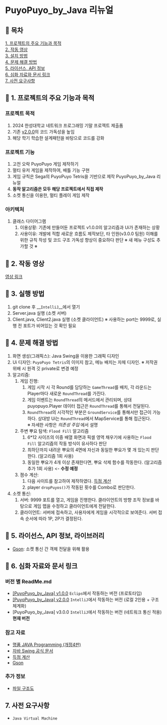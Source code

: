 # PuyoPuyo_by_Java 리뉴얼

## :memo: 목차
[1. 프로젝트의 주요 기능과 목적](#1-프로젝트의-주요-기능과-목적)  
[2. 작동 영상](#2-작동-영상)  
[3. 설치 방법](#3-실행-방법)  
[4. 문제 해결 방법](#4-문제-해결-방법)  
[5. 라이선스, API 정보](#6-라이선스-API-정보)  
[6. 심화 자료와 문서 링크](#7-심화-자료와-문서-링크)  
[7. 사전 요구사항](#8-사전-요구사항)  

## :triangular_flag_on_post: 1. 프로젝트의 주요 기능과 목적
### 프로젝트 목적
  1. 2024 한성대학교 네트워크 프로그래밍 기말 프로젝트 제출품
  2. 기존 [v2.0.0](docs/v2.0.0.md)의 코드 가독성을 높임
  3. 해당 학기 학습한 설계패턴을 바탕으로 코드를 강화
    
### 프로젝트 기능
  1. 고전 오락 PuyoPuyo 게임 제작하기
  2. 멀티 유저 게임을 제작하여, 배틀 기능 구현
  3. 게임 규칙은 Sega의 PuyoPuyo Tetris을 기반으로 제작 PuyoPuyo_by_Java 리뉴얼
  4. **동작 알고리즘은 모두 해당 프로젝트에서 직접 제작**
  5. 소켓 통신을 이용한, 멀티 플레이 게임 제작
      
### 아키텍처
  1. 클래스 다이어그램
      1. 이용상황: 기존에 만들어둔 프로젝트 v1.0.0의 알고리즘과 Ui가 존재하는 상황
      2. 사용이유: 개발에 적합 새로운 흐름도 제작보단, 타 인원(v3.0.0 팀원) 이해를 위한 규칙 작성 및 코드 구조 가독성 향상이 중요하다 판단
※ 새 메뉴 구성도 추가할 것 ※

## :movie_camera: 2. 작동 영상
[영상 링크](https://youtu.be/oCgn4VIoAEQ)

## :runner: 3. 실행 방법
  1. git clone 후 __`IntelliJ`__에서 열기
  2. Server.java 실행 (소켓 서버)
  3. Client.java, Client2.java 실행 (소켓 클라이언트)
  ※ 사용하는 port는 9999로, 실행 전 포트가 비어있는 것 확인 필요

## :information_desk_person: 4. 문제 해결 방법
  1. 화면 생성(그래픽스): Java Swing을 이용한 그래픽 디자인
  2. Ui 디자인: `PuyoPuyo Tetris`의 이미지 참고, 메뉴 배치는 자체 디자인. ※ 저작권 위배 시 원격 깃 private로 변경 예정  
  3. 알고리즘:
      1. 게임 진행:
          1. 게임 시작 시 각 Round를 담당하는 `GameThread`를 배치, 각 라운드는 Player마다 새로운 `RoundThread`를 가진다.
          2. 게임 이벤트는 `RoundThread`의 메서드에서 관리되며, 상대 puyopuyo.Player 데이터 접근은 `RoundThread`를 통해서 전달된다.
          3. `RoundThread`의 시각적인 부분은 `GroundService`를 통해서만 접근이 가능하다. 상대방 Ui는 `RoundThread`에서 MapService를 통해 접근된다.  
            ※ 자세한 사항은 _의존성 주입_ 에서 설명
      2. 주변 뿌요 탐색: `Flood Fill` 알고리즘
          1. 6*12 사이즈의 이중 배열 화면과 픽셀 영역 채우기에 사용하는 `Flood Fill` 알고리즘의 작동 방식이 유사하다 판단
          2. 최하단까지 내려운 뿌요의 4면에 자신과 동일한 뿌요가 몇 개 있는지 판단한다. (알고리즘 1회 사용)
          3. 동일한 뿌요가 4개 이상 존재한다면, 뿌요 삭제 함수를 작동한다. (알고리즘 추가 1회 사용) <- __수정 예정__
      3. 졈수 계산:
          1. 다음 사이트를 참고하여 제작하였다. [득점 계산](https://puyopuyo.fandom.com/ko/wiki/%EB%93%9D%EC%A0%90_%EA%B3%84%EC%82%B0)
          2. player `dropPuyos()`가 작동된 횟수를 Combo로 판단한다.
  4. 소켓 통신:
      1. 서버: 9999 포트를 열고, 게임을 진행한다. 클라이언트의 방향 조작 정보를 바탕으로 게임 맵을 수정하고 클라이언트에게 전달한다.
      2. 클라이언트: 서버에 접속하고, 사용자에게 게임을 시각적으로 보여준다. 서버 접속 순서에 따라 1P, 2P가 결정된다.

## :file_folder: 5. 라이선스, API 정보, 라이브러리
  - [Gson](https://mvnrepository.com/artifact/com.google.code.gson/gson): 소켓 통신 간 객체 전달을 위해 활용

## :page_with_curl: 6. 심화 자료와 문서 링크
### 버전 별 ReadMe.md
  - [\[PuyoPuyo_by_Java\] v1.0.0](docs/v1.0.0.md) `Eclips`에서 작동하는 버전 (프로토타입)
  - [\[PuyoPuyo_by_Java\] v2.0.0](docs/v2.0.0.md) `IntelliJ`에서 작동하는 버전 (로컬 2인용 + 구조 체계화)
  - [PuyoPuyo_by_Java] v3.0.0 `IntelliJ`에서 작동하는 버전 (네트워크 통신 적용) **현재 버전**
### 참고 자료
  - [명품 JAVA Programming (개정4판)](https://www.booksr.co.kr/product/%EB%AA%85%ED%92%88-java-programming/)
  - [자바 Swing 공식 문서](https://docs.oracle.com/javase/tutorial/uiswing/index.html)
  - [득점 계산](https://puyopuyo.fandom.com/ko/wiki/%EB%93%9D%EC%A0%90_%EA%B3%84%EC%82%B0)
  - [Gson](https://github.com/google/gson)
### 추가 정보
  - [파일 구조도](docs/project_tree.md)

## 7. 사전 요구사항
  - `Java Virtual Machine`
